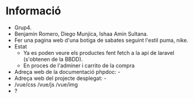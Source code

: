 # Informació

* Grup4.
* Benjamin Romero, Diego Munjica, Ishaa Amin Sultana.
* Fer una pagina web d'una botiga de sabates seguint l'estil puma, nike.
* Estat
  * Ya es poden veure els productes fent fetch a la api de laravel (s'obtenen de la BBDD).
  * En proces de l'adminer i carrito de la compra
* Adreça web de la documentació phpdoc: -
* Adreça web del projecte desplegat: -
* /vue/css /vue/js /vue/img
* ?
